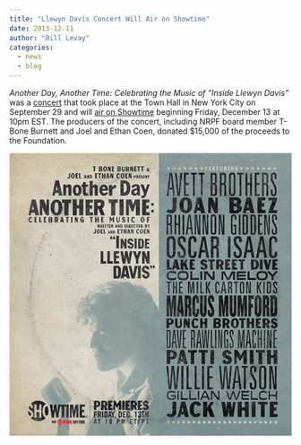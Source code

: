 ```yaml
---
title: "Llewyn Davis Concert Will Air on Showtime"
date: 2013-12-11
author: "Bill Levay"
categories: 
  - news
  - blog
---
```


_Another Day, Another Time: Celebrating the Music of “Inside Llewyn Davis”_ was a [concert](/the-coen-brothers-and-t-bone-burnett-to-donate-concert-proceeds-to-the-foundation/) that took place at the Town Hall in New York City on September 29 and will [air on Showtime](http://www.sho.com/sho/movies/titles/3398528/another-day-another-time#/index) beginning Friday, December 13 at 10pm EST. The producers of the concert, including NRPF board member T-Bone Burnett and Joel and Ethan Coen, donated $15,000 of the proceeds to the Foundation.

![Poster of the Inside Llewyn Davis concert](/images/blog/inside-llewyn-davis-showtime.jpg)